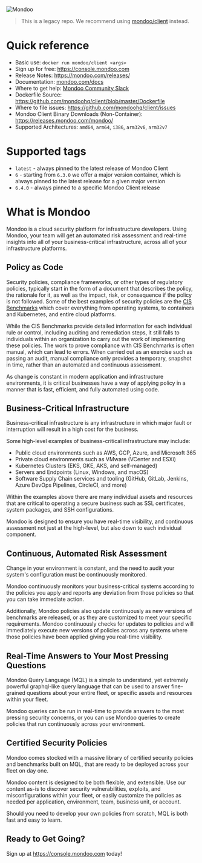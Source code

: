 ![Mondoo](https://mondoo.com/docs/img/mondoo.logo.svg)

> This is a legacy repo. We recommend using [mondoo/client](https://hub.docker.com/r/mondoo/client) instead.

# Quick reference

* Basic use: ```docker run mondoo/client <args>```
* Sign up for free: https://console.mondoo.com
* Release Notes: https://mondoo.com/releases/
* Documentation: [mondoo.com/docs](https://mondoo.com/docs/)
* Where to get help: [Mondoo Community Slack](https://mondoo.link/slack)
* Dockerfile Source: https://github.com/mondoohq/client/blob/master/Dockerfile
* Where to file issues: https://github.com/mondoohq/client/issues
* Mondoo Client Binary Downloads (Non-Container):  https://releases.mondoo.com/mondoo/
* Supported Architectures: `amd64`, `arm64`, `i386`, `arm32v6`, `arm32v7`

# Supported tags
- `latest` - always pinned to the latest release of Mondoo Client
- `6` - starting from `6.3.0` we offer a major version container, which is always pinned to the latest release for a given major version
- `6.4.0` - always pinned to a specific Mondoo Client release

# What is Mondoo

Mondoo is a cloud security platform for infrastructure developers. Using Mondoo, your team will get an automated risk assessment and real-time insights into all of your business-critical infrastructure, across all of your infrastructure platforms.

## Policy as Code

Security policies, compliance frameworks, or other types of regulatory policies, typically start in the form of a document that describes the policy, the rationale for it, as well as the impact, risk, or consequence if the policy is not followed. Some of the best examples of security policies are the <a href="https://www.cisecurity.org/cis-benchmarks/" target="_blank">CIS Benchmarks</a> which cover everything from operating systems, to containers and Kubernetes, and entire cloud platforms.

While the CIS Benchmarks provide detailed information for each individual rule or control, including auditing and remediation steps, it still falls to individuals within an organization to carry out the work of implementing these policies. The work to prove compliance with CIS Benchmarks is often manual, which can lead to errors. When carried out as an exercise such as passing an audit, manual compliance only provides a temporary, snapshot in time, rather than an automated and continuous assessment.

As change is constant in modern application and infrastructure environments, it is critical businesses have a way of applying policy in a manner that is fast, efficient, and fully automated using code.

## Business-Critical Infrastructure

Business-critical infrastructure is any infrastructure in which major fault or interruption will result in a high cost for the business.

Some high-level examples of business-critical infrastructure may include:

- Public cloud environments such as AWS, GCP, Azure, and Microsoft 365
- Private cloud environments such as VMware (VCenter and ESXi)
- Kubernetes Clusters (EKS, GKE, AKS, and self-managed)
- Servers and Endpoints (Linux, Windows, and macOS)
- Software Supply Chain services and tooling (GitHub, GitLab, Jenkins, Azure DevOps Pipelines, CircleCI, and more)

Within the examples above there are many individual assets and resources that are critical to operating a secure business such as SSL certificates, system packages, and SSH configurations.

Mondoo is designed to ensure you have real-time visibility, and continuous assessment not just at the high-level, but also down to each individual component.

## Continuous, Automated Risk Assessment

Change in your environment is constant, and the need to audit your system's configuration must be continuously monitored.

Mondoo continuously monitors your business-critical systems according to the policies you apply and reports any deviation from those policies so that you can take immediate action.

Additionally, Mondoo policies also update continuously as new versions of benchmarks are released, or as they are customized to meet your specific requirements. Mondoo continuously checks for updates to policies and will immediately execute new versions of policies across any systems where those policies have been applied giving you real-time visibility.

## Real-Time Answers to Your Most Pressing Questions

Mondoo Query Language (MQL) is a simple to understand, yet extremely powerful graphql-like query language that can be used to answer fine-grained questions about your entire fleet, or specific assets and resources within your fleet.

Mondoo queries can be run in real-time to provide answers to the most pressing security concerns, or you can use Mondoo queries to create policies that run continuously across your environment.

## Certified Security Policies

Mondoo comes stocked with a massive library of certified security policies and benchmarks built on MQL, that are ready to be deployed across your fleet on day one.

Mondoo content is designed to be both flexible, and extensible. Use our content as-is to discover security vulnerabilities, exploits, and misconfigurations within your fleet, or easily customize the policies as needed per application, environment, team, business unit, or account.

Should you need to develop your own policies from scratch, MQL is both fast and easy to learn.

## Ready to Get Going?

Sign up at https://console.mondoo.com today!